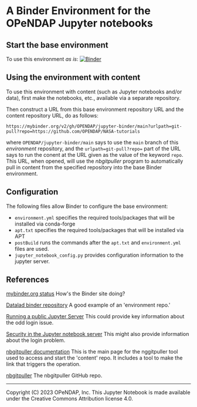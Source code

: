 
# A Binder Environment for the OPeNDAP Jupyter notebooks

## Start the base environment

To use this environment _as is_: 
[![Binder](https://mybinder.org/badge_logo.svg)](https://mybinder.org/v2/gh/OPENDAP/jupyter-binder/HEAD)

## Using the environment with content
To use this environment with content (such as Jupyter notebooks and/or data), 
first make the notebooks, etc., available via a separate repository.

Then construct a URL from this base environment repository URL and the content 
repository URL, do as follows:

`https://mybinder.org/v2/gh/OPENDAP/jupyter-binder/main?urlpath=git-pull?repo=https://github.com/OPENDAP/NASA-tutorials`

where `OPENDAP/jupyter-binder/main` says to use the `main` branch of this _environment_
repository, and the `urlpath=git-pull?repo=` part of the URL says to run the conent at
the URL given as the value of the keyword `repo`. This URL, when opened, will use the 
_nbgitpuller_ program to automatically pull in content from the specified repository 
into the base Binder environment.

## Configuration
The following files allow Binder to configure the base environment:

* `environment.yml` specifies the required tools/packages that will be installed via conda-forge
* `apt.txt` specifies the required tools/packages that will be installed via APT
* `postBuild` runs the commands after the `apt.txt` and `environment.yml` files are used.
* `jupyter_notebook_config.py` provides configuration information to the jupyter server.

## References

[mybinder.org status](https://mybinder.readthedocs.io/en/latest/about/status.html) How's the Binder site doing?

[Datalad binder repository](https://github.com/datalad/datalad-binder) A good example of an 'environment repo.'

[Running a public Jupyter Server](https://jupyter-server.readthedocs.io/en/latest/operators/public-server.html) This 
could provide key information about the odd login issue.

[Security in the Jupyter notebook server](https://jupyter-notebook.readthedocs.io/en/stable/security.html) This might
also provide information about the login problem.

[nbgitpuller documentation](https://nbgitpuller.readthedocs.io/en/latest/index.html#) This is the main page for the
nggitpuller tool used to access and start the 'content' repo. It includes a tool to make the link that triggers the
operation. 

[nbgitpuller](https://github.com/jupyterhub/nbgitpuller/tree/main) The nbgitpuller GitHub repo.

----
Copyright (C) 2023 OPeNDAP, Inc. This Jupyter Notebook is made available under the Creative Commons Attribution license 4.0.
